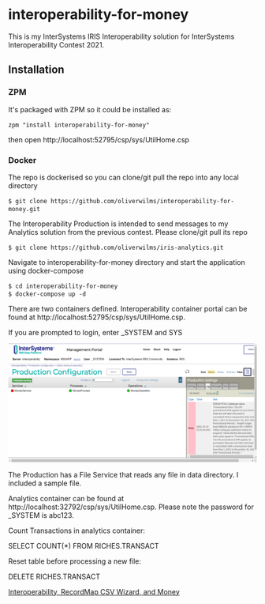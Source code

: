 # interoperability-for-money
This is my InterSystems IRIS Interoperability solution for InterSystems Interoperability Contest 2021.

## Installation 

### ZPM
It's packaged with ZPM so it could be installed as:
```
zpm "install interoperability-for-money"
```
then open http://localhost:52795/csp/sys/UtilHome.csp

### Docker
The repo is dockerised so you can clone/git pull the repo into any local directory

```
$ git clone https://github.com/oliverwilms/interoperability-for-money.git
```

The Interoperability Production is intended to send messages to my Analytics solution from the previous contest. Please clone/git pull its repo

```
$ git clone https://github.com/oliverwilms/iris-analytics.git
```

Navigate to interoperability-for-money directory and start the application using docker-compose

```
$ cd interoperability-for-money
$ docker-compose up -d
```
There are two containers defined. Interoperability container portal can be found at http://localhost:52795/csp/sys/UtilHome.csp. 

If you are prompted to login, enter _SYSTEM and SYS

![screenshot](https://github.com/oliverwilms/bilder/blob/main/Interoperability_ProductionConfiguration.PNG)

The Production has a File Service that reads any file in data directory. I included a sample file.

Analytics container can be found at http://localhost:32792/csp/sys/UtilHome.csp. Please note the password for _SYSTEM is abc123.

Count Transactions in analytics container:

SELECT COUNT(*) FROM RICHES.TRANSACT

Reset table before processing a new file:

DELETE RICHES.TRANSACT



[Interoperability, RecordMap CSV Wizard, and Money](https://community.intersystems.com/post/interoperability-recordmap-csv-wizard-and-money)

